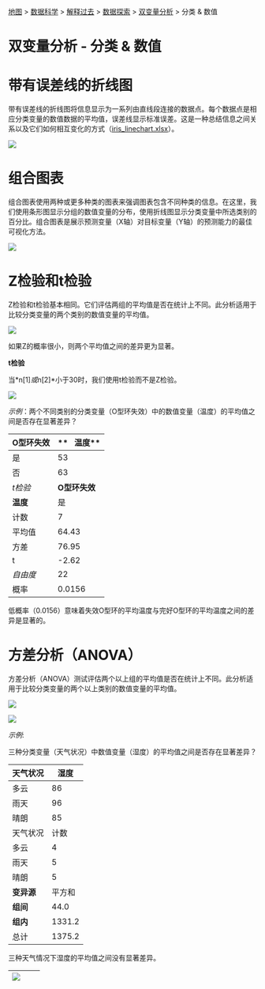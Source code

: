 [地图](data_mining_map.htm) > [数据科学](data_mining.htm) > [解释过去](explaining_the_past.htm) > [数据探索](data_exploration.htm) > [双变量分析](bivariate_analysis.htm) > 分类 & 数值

# 双变量分析 - 分类 & 数值

# **带有误差线的折线图**

带有误差线的折线图将信息显示为一系列由直线段连接的数据点。每个数据点是相应分类变量的数值数据的平均值，误差线显示标准误差。这是一种总结信息之间关系以及它们如何相互变化的方式（[iris_linechart.xlsx](datasets/iris_linechart.xlsx)）。

![](../Images/fb41f54ad5dfd089f83710ac7682f22d.jpg)

# **组合图表**

组合图表使用两种或更多种类的图表来强调图表包含不同种类的信息。在这里，我们使用条形图显示分组的数值变量的分布，使用折线图显示分类变量中所选类别的百分比。组合图表是展示预测变量（X轴）对目标变量（Y轴）的预测能力的最佳可视化方法。

![](../Images/a2d183bc9830b7f6e6142721d5af7b38.jpg)

# **Z检验和t检验**

Z检验和t检验基本相同。它们评估两组的平均值是否在统计上不同。此分析适用于比较分类变量的两个类别的数值变量的平均值。

![](../Images/9b5173e011fd1175c7fba5dc1fd10007.jpg)

如果Z的概率很小，则两个平均值之间的差异更为显著。

**t检验**

当*n[1]*或*n[2]*小于30时，我们使用t检验而不是Z检验。

![](../Images/fd529d2ee9f35fbd5df804397af9a260.jpg)

*示例*：两个不同类别的分类变量（O型环失效）中的数值变量（温度）的平均值之间是否存在显著差异？

| **O型环失效** | **   温度** |
| --- | --- |
| 是 | 53 | 56 | 57 | 70 | 70 | 70 | 75 |  |  |  |  |  |  |  |  |  |  |
| 否 | 63 | 66 | 67 | 67 | 67 | 68 | 69 | 70 | 72 | 73 | 75 | 76 | 76 | 78 | 79 | 80 | 81 |
| *t检验* | **O型环失效** |
| **温度** | 是 | 否 |
| 计数 | 7 | 17 |
| 平均值 | 64.43 | 72.18 |
| 方差 | 76.95 | 30.78 |
| t | -2.62 |   |
| *自由度* | 22 |   |
| 概率 | 0.0156 |   |

低概率（0.0156）意味着失效O型环的平均温度与完好O型环的平均温度之间的差异是显著的。

# **方差分析（ANOVA）**

方差分析（ANOVA）测试评估两个以上组的平均值是否在统计上不同。此分析适用于比较分类变量的两个以上类别的数值变量的平均值。

![](../Images/cc68c96ccc4a121dbeb6aaa711f59f97.jpg)

![](../Images/fe5a9394a6ee67f75023f3f7cf1f06b2.jpg)

*示例*:

三种分类变量（天气状况）中数值变量（湿度）的平均值之间是否存在显著差异？

| **天气状况** | **湿度** |
| --- | --- |
| 多云 | 86 | 65 | 90 | 75 |  |
| 雨天 | 96 | 80 | 70 | 80 | 91 |
| 晴朗 | 85 | 90 | 95 | 70 | 70 |
| 天气状况 | 计数 | 平均值 | 方差 |
| 多云 | 4 | 79.0 | 127.3 |
| 雨天 | 5 | 83.4 | 104.8 |
| 晴朗 | 5 | 82.0 | 132.5 |
| **变异源** | 平方和 | 自由度 | 均方 | F 值 | 概率 |
| **组间** | 44.0 | 2 | 22.0 | 0.182 | 0.836 |
| **组内** | 1331.2 | 11 | 121.0 |  |  |
| 总计 | 1375.2 | 13 |  |  |  |

三种天气情况下湿度的平均值之间没有显著差异。

| [![](../Images/a890baab528b0ca069f7f2599c0c5e39.jpg)](datasets/R7.txt) |  |  |
| --- | --- | --- |
